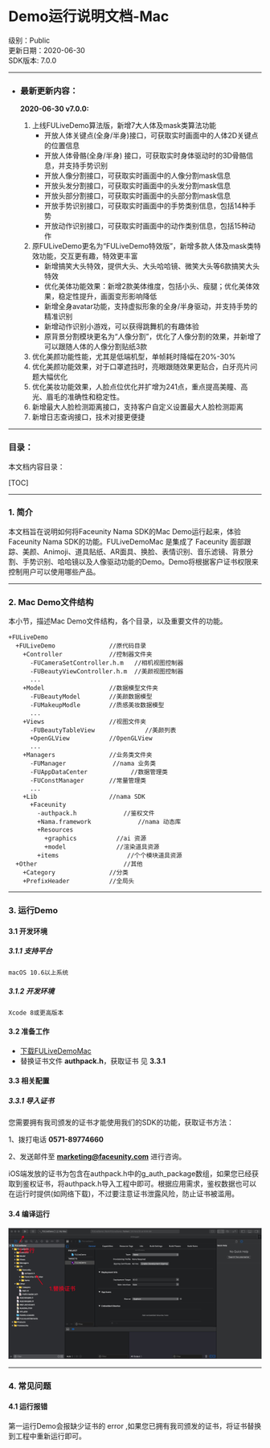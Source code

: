 # Demo运行说明文档-Mac  

级别：Public   
更新日期：2020-06-30   
SDK版本: 7.0.0  

------

- ### 最新更新内容：

  **2020-06-30 v7.0.0:**

  1. 上线FULiveDemo算法版，新增7大人体及mask类算法功能
     - 开放人体关键点(全身/半身)接口，可获取实时画面中的人体2D关键点的位置信息
     - 开放人体骨骼(全身/半身) 接口，可获取实时身体驱动时的3D骨骼信息，并支持手势识别
     - 开放人像分割接口，可获取实时画面中的人像分割mask信息
     - 开放头发分割接口，可获取实时画面中的头发分割mask信息
     - 开放头部分割接口，可获取实时画面中的头部分割mask信息
     - 开放手势识别接口，可获取实时画面中的手势类别信息，包括14种手势
     - 开放动作识别接口，可获取实时画面中的动作类别信息，包括15种动作
  2. 原FULiveDemo更名为“FULiveDemo特效版”，新增多款人体及mask类特效功能，交互更有趣，特效更丰富
     - 新增搞笑大头特效，提供大头、大头哈哈镜、微笑大头等6款搞笑大头特效
     - 优化美体功能效果：新增2款美体维度，包括小头、瘦腿；优化美体效果，稳定性提升，画面变形影响降低
     - 新增全身avatar功能，支持虚拟形象的全身/半身驱动，并支持手势的精准识别
     - 新增动作识别小游戏，可以获得跳舞机的有趣体验
     - 原背景分割模块更名为“人像分割”，优化了人像分割的效果，并新增了可以跟随人体的人像分割贴纸3款
  3. 优化美颜功能性能，尤其是低端机型，单帧耗时降幅在20%-30%
  4. 优化美颜功能效果，对于口罩遮挡时，亮眼跟随效果更贴合，白牙亮片问题大幅优化
  5. 优化美妆功能效果，人脸点位优化并扩增为241点，重点提高美瞳、高光、眉毛的准确性和稳定性。
  6. 新增最大人脸检测距离接口，支持客户自定义设置最大人脸检测距离
  7. 新增日志查询接口，技术对接更便捷

------
### 目录：
本文档内容目录：

[TOC]

------
### 1. 简介 
本文档旨在说明如何将Faceunity Nama SDK的Mac Demo运行起来，体验Faceunity Nama SDK的功能。FULiveDemoMac 是集成了 Faceunity 面部跟踪、美颜、Animoji、道具贴纸、AR面具、换脸、表情识别、音乐滤镜、背景分割、手势识别、哈哈镜以及人像驱动功能的Demo。Demo将根据客户证书权限来控制用户可以使用哪些产品。

------
### 2. Mac Demo文件结构
本小节，描述Mac Demo文件结构，各个目录，以及重要文件的功能。

```
+FULiveDemo
  +FULiveDemo 			  	//原代码目录
    +Controller             //控制器文件夹
      -FUCameraSetController.h.m   //相机视图控制器
      -FUBeautyViewController.h.m  //美颜视图控制器
      ...
    +Model                  //数据模型文件夹
      -FUBeautyModel        //美颜数据模型
      -FUMakeupModle        //质感美妆数据模型
      ...
    +Views                  //视图文件夹  
      -FUBeautyTableView              //美颜列表
      +OpenGLView           //0penGLView 
      ...  
    +Managers				//业务类文件夹
      -FUManager             //nama 业务类
      -FUAppDataCenter       	  //数据管理类
      -FUConstManager       //常量管理类
      ...
    +Lib                    //nama SDK  
      +Faceunity
        -authpack.h		       	//鉴权文件
        +Nama.framework				//nama 动态库    
        +Resources
          +graphics           //ai 资源
          +model              //渲染道具资源
        +items                   //个个模块道具资源 
  +Other						//其他
    +Category               //分类
    +PrefixHeader           //全局头  
```

------
### 3. 运行Demo 

#### 3.1 开发环境
##### 3.1.1 支持平台
```
macOS 10.6以上系统
```
##### 3.1.2 开发环境
```
Xcode 8或更高版本
```

#### 3.2 准备工作 
- [下载FULiveDemoMac](https://github.com/Faceunity/FULiveDemoMac)
- 替换证书文件 **authpack.h**，获取证书 见 **3.3.1**

#### 3.3 相关配置
##### 3.3.1 导入证书
您需要拥有我司颁发的证书才能使用我们的SDK的功能，获取证书方法：

1、拨打电话 **0571-89774660** 

2、发送邮件至 **marketing@faceunity.com** 进行咨询。

iOS端发放的证书为包含在authpack.h中的g_auth_package数组，如果您已经获取到鉴权证书，将authpack.h导入工程中即可。根据应用需求，鉴权数据也可以在运行时提供(如网络下载)，不过要注意证书泄露风险，防止证书被滥用。

#### 3.4 编译运行
![](./imgs/runDemo.jpg)

------
### 4. 常见问题 

#### 4.1 运行报错

第一运行Demo会报缺少证书的 error ,如果您已拥有我司颁发的证书，将证书替换到工程中重新运行即可。

